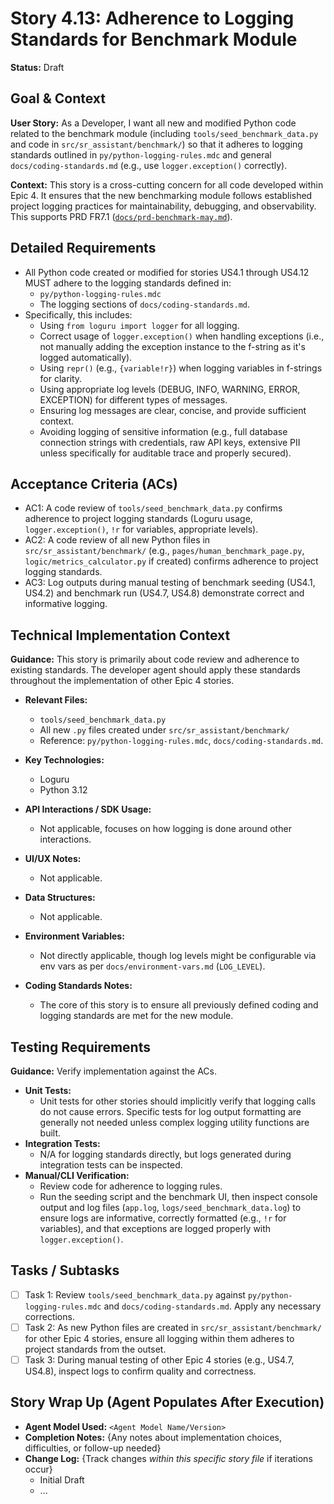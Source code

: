 # Story 4.13: Adherence to Logging Standards for Benchmark Module

**Status:** Draft

## Goal & Context

**User Story:** As a Developer, I want all new and modified Python code related to the benchmark module (including `tools/seed_benchmark_data.py` and code in `src/sr_assistant/benchmark/`) so that it adheres to logging standards outlined in `py/python-logging-rules.mdc` and general `docs/coding-standards.md` (e.g., use `logger.exception()` correctly).

**Context:** This story is a cross-cutting concern for all code developed within Epic 4. It ensures that the new benchmarking module follows established project logging practices for maintainability, debugging, and observability. This supports PRD FR7.1 ([`docs/prd-benchmark-may.md`](/docs/prd-benchmark-may.md)).

## Detailed Requirements

-   All Python code created or modified for stories US4.1 through US4.12 MUST adhere to the logging standards defined in:
    - `py/python-logging-rules.mdc`
    - The logging sections of `docs/coding-standards.md`.
-   Specifically, this includes:
    - Using `from loguru import logger` for all logging.
    - Correct usage of `logger.exception()` when handling exceptions (i.e., not manually adding the exception instance to the f-string as it's logged automatically).
    - Using `repr()` (e.g., `{variable!r}`) when logging variables in f-strings for clarity.
    - Using appropriate log levels (DEBUG, INFO, WARNING, ERROR, EXCEPTION) for different types of messages.
    - Ensuring log messages are clear, concise, and provide sufficient context.
    - Avoiding logging of sensitive information (e.g., full database connection strings with credentials, raw API keys, extensive PII unless specifically for auditable trace and properly secured).

## Acceptance Criteria (ACs)

- AC1: A code review of `tools/seed_benchmark_data.py` confirms adherence to project logging standards (Loguru usage, `logger.exception()`, `!r` for variables, appropriate levels).
- AC2: A code review of all new Python files in `src/sr_assistant/benchmark/` (e.g., `pages/human_benchmark_page.py`, `logic/metrics_calculator.py` if created) confirms adherence to project logging standards.
- AC3: Log outputs during manual testing of benchmark seeding (US4.1, US4.2) and benchmark run (US4.7, US4.8) demonstrate correct and informative logging.

## Technical Implementation Context

**Guidance:** This story is primarily about code review and adherence to existing standards. The developer agent should apply these standards throughout the implementation of other Epic 4 stories.

-   **Relevant Files:**
    - `tools/seed_benchmark_data.py`
    - All new `.py` files created under `src/sr_assistant/benchmark/`
    - Reference: `py/python-logging-rules.mdc`, `docs/coding-standards.md`.

-   **Key Technologies:**
    - Loguru
    - Python 3.12

-   **API Interactions / SDK Usage:**
    - Not applicable, focuses on how logging is done around other interactions.

-   **UI/UX Notes:**
    - Not applicable.

-   **Data Structures:**
    - Not applicable.

-   **Environment Variables:**
    - Not directly applicable, though log levels might be configurable via env vars as per `docs/environment-vars.md` (`LOG_LEVEL`).

-   **Coding Standards Notes:**
    - The core of this story is to ensure all previously defined coding and logging standards are met for the new module.

## Testing Requirements

**Guidance:** Verify implementation against the ACs.

-   **Unit Tests:**
    - Unit tests for other stories should implicitly verify that logging calls do not cause errors. Specific tests for log output formatting are generally not needed unless complex logging utility functions are built.
-   **Integration Tests:**
    - N/A for logging standards directly, but logs generated during integration tests can be inspected.
-   **Manual/CLI Verification:**
    - Review code for adherence to logging rules.
    - Run the seeding script and the benchmark UI, then inspect console output and log files (`app.log`, `logs/seed_benchmark_data.log`) to ensure logs are informative, correctly formatted (e.g., `!r` for variables), and that exceptions are logged properly with `logger.exception()`.

## Tasks / Subtasks

- [ ] Task 1: Review `tools/seed_benchmark_data.py` against `py/python-logging-rules.mdc` and `docs/coding-standards.md`. Apply any necessary corrections.
- [ ] Task 2: As new Python files are created in `src/sr_assistant/benchmark/` for other Epic 4 stories, ensure all logging within them adheres to project standards from the outset.
- [ ] Task 3: During manual testing of other Epic 4 stories (e.g., US4.7, US4.8), inspect logs to confirm quality and correctness.

## Story Wrap Up (Agent Populates After Execution)

-   **Agent Model Used:** `<Agent Model Name/Version>`
-   **Completion Notes:** {Any notes about implementation choices, difficulties, or follow-up needed}
-   **Change Log:** {Track changes _within this specific story file_ if iterations occur}
    - Initial Draft
    - ...
